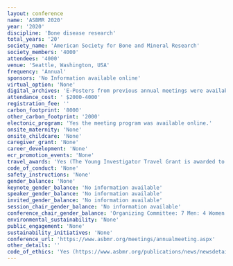 ```yaml
---
layout: conference 
name: 'ASBMR 2020'
year: '2020'
discipline: 'Bone disease research'
total_years: '20'
society_name: 'American Society for Bone and Mineral Research'
society_members: '4000'
attendees: '4000'
venue: 'Seattle, Washington, USA'
frequency: 'Annual'
sponsors: 'No Information available online'
virtual_option: 'None'
digital_archives: 'E-Posters from previous annual meetings were available online.'
attendance_cost: ' $2000-4000'
registration_fee: ''
carbon_footprint: '8000'
other_carbon_footprint: '2000'
electonic_program: 'Yes the meeting program was available online.'
onsite_maternity: 'None'
onsite_childcare: 'None'
caregiver_grant: 'None'
career_development: 'None'
ecr_promotion_events: 'None'
travel_awards: 'Yes (The Young Investigator Travel Grant is awarded to the top Young Investigators who are selected to present an oral or plenary poster presentation at the ASBMR Annual Meeting. ASBMR Young Investigator Travel Grants will provide $500 for North American-based applicants and $750 for all other applicants. Eligible applicants must:     Be the first and presenting author of the abstract     Be a student/trainee or within five years of completion of a Ph.D., M.D., residency training or equivalent     Have not received any other ASBMR funded-travel or young investigator support for the 2020 Annual Meeting)'
code_of_conduct: 'None'
safety_instructions: 'None'
gender_balance: 'None'
keynote_gender_balance: 'No information available'
speaker_gender_balance: 'No information available'
invited_gender_balance: 'No information available'
session_chair_gender_balance: 'No information available'
conference_chair_gender_balance: 'Organizing Committee: 7 Men: 4 Women'
environmental_sustainability: 'None'
public_engagement: 'None'
sustainability_initiatives: 'None'
conference_url: 'https://www.asbmr.org/meetings/annualmeeting.aspx'
other_details: ''
code_of_ethics: 'Yes (https://www.asbmr.org/publications/news/newsdetail.aspx?cid=ef80bd2c-88f5-429c-b9c9-16730c95dbdf#.XpuTkW57nyI)'
---
```

